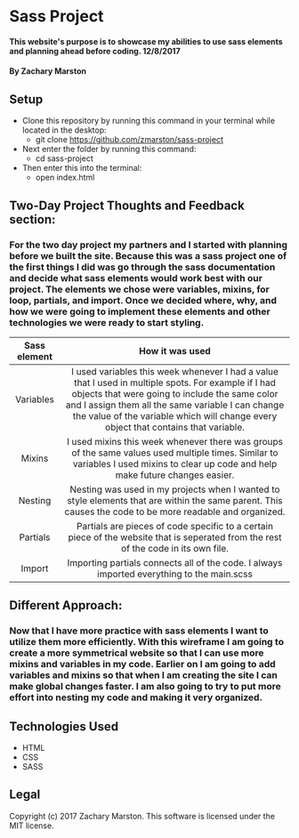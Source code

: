
# Sass Project

#### This website's purpose is to showcase my abilities to use sass elements and planning ahead before coding. 12/8/2017

#### By **Zachary Marston**

## Setup
* Clone this repository by running this command in your terminal while located in the desktop:
  * git clone https://github.com/zmarston/sass-project
* Next enter the folder by running this command:
  * cd sass-project
* Then enter this into the terminal:
  * open index.html

## Two-Day Project Thoughts and Feedback section:
### For the two day project my partners and I started with planning before we built the site. Because this was a sass project one of the first things I did was go through the sass documentation and  decide what sass elements would work best with our project. The elements we chose were variables, mixins, for loop, partials, and import. Once we decided where, why, and how we were going to implement these elements and other technologies we were ready to start styling.

|Sass element|How it was used|
|:-:|:--:|
|Variables|I used variables this week whenever I had a value that I used in multiple spots. For example if I had objects that were going to include the same color and I assign them all the same variable I can change the value of the variable which will change every object that contains that variable.|
|Mixins|I used mixins this week whenever there was groups of the same values used multiple times. Similar to variables I used mixins to clear up code and help make future changes easier.|
|Nesting|Nesting was used in my projects when I wanted to style elements that are within the same parent. This causes the code to be more readable and organized.|
|Partials|Partials are pieces of code specific to a certain piece of the website that is seperated from the rest of the code in its own file.|
|Import|Importing partials connects all of the code. I always imported everything to the main.scss|

## Different Approach:
### Now that I have more practice with sass elements I want to utilize them more efficiently. With this wireframe I am going to create a more symmetrical website so that I can use more mixins and variables in my code. Earlier on I am going to add variables and mixins so that when I am creating the site I can make global changes faster. I am also going to try to put more effort into nesting my code and making it very organized.

## Technologies Used
* HTML
* CSS
* SASS

## Legal
Copyright (c) 2017 Zachary Marston.
This software is licensed under the MIT license.
